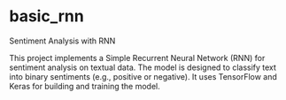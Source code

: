 # basic_rnn

Sentiment Analysis with RNN

This project implements a Simple Recurrent Neural Network (RNN) for sentiment analysis on textual data. The model is designed to classify text into binary sentiments (e.g., positive or negative). It uses TensorFlow and Keras for building and training the model.
